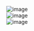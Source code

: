 ![image](https://github.com/yl-me/LearnOpenGL/blob/master/2%E5%85%89%E7%85%A7/2.5%E6%8A%95%E5%85%89%E7%89%A9/3Spotlight/light_casters_spotlight_angles.png)</br>
![image](https://github.com/yl-me/LearnOpenGL/blob/master/2%E5%85%89%E7%85%A7/2.5%E6%8A%95%E5%85%89%E7%89%A9/3Spotlight/formula%20.gif)</br>
![image](https://github.com/yl-me/LearnOpenGL/blob/master/2%E5%85%89%E7%85%A7/2.5%E6%8A%95%E5%85%89%E7%89%A9/3Spotlight/Spotlight.png)
